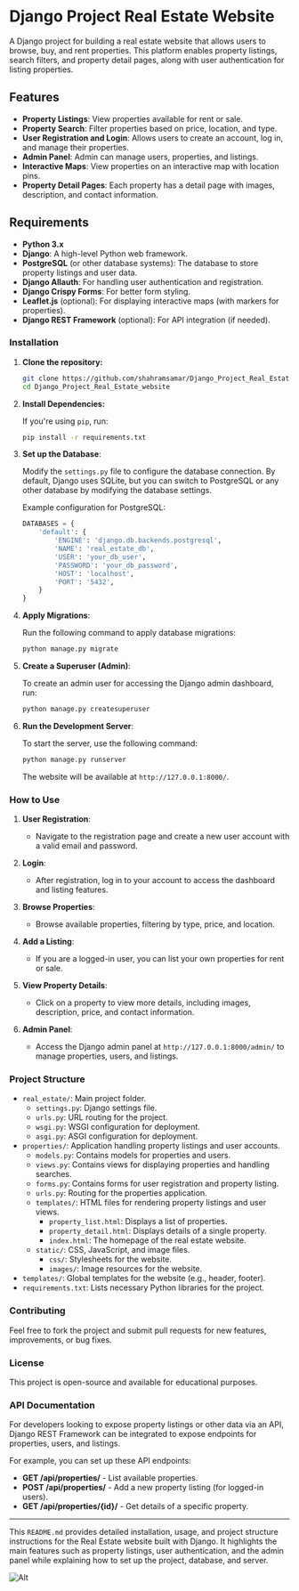 # Django Project Real Estate Website

A Django project for building a real estate website that allows users to browse, buy, and rent properties. This platform enables property listings, search filters, and property detail pages, along with user authentication for listing properties.

## Features

- **Property Listings**: View properties available for rent or sale.
- **Property Search**: Filter properties based on price, location, and type.
- **User Registration and Login**: Allows users to create an account, log in, and manage their properties.
- **Admin Panel**: Admin can manage users, properties, and listings.
- **Interactive Maps**: View properties on an interactive map with location pins.
- **Property Detail Pages**: Each property has a detail page with images, description, and contact information.

## Requirements

- **Python 3.x**
- **Django**: A high-level Python web framework.
- **PostgreSQL** (or other database systems): The database to store property listings and user data.
- **Django Allauth**: For handling user authentication and registration.
- **Django Crispy Forms**: For better form styling.
- **Leaflet.js** (optional): For displaying interactive maps (with markers for properties).
- **Django REST Framework** (optional): For API integration (if needed).

### Installation

1. **Clone the repository:**

    ```bash
    git clone https://github.com/shahramsamar/Django_Project_Real_Estate_website.git
    cd Django_Project_Real_Estate_website
    ```

2. **Install Dependencies:**

    If you're using `pip`, run:

    ```bash
    pip install -r requirements.txt
    ```

3. **Set up the Database**:

    Modify the `settings.py` file to configure the database connection. By default, Django uses SQLite, but you can switch to PostgreSQL or any other database by modifying the database settings.

    Example configuration for PostgreSQL:
    ```python
    DATABASES = {
        'default': {
            'ENGINE': 'django.db.backends.postgresql',
            'NAME': 'real_estate_db',
            'USER': 'your_db_user',
            'PASSWORD': 'your_db_password',
            'HOST': 'localhost',
            'PORT': '5432',
        }
    }
    ```

4. **Apply Migrations**:

    Run the following command to apply database migrations:

    ```bash
    python manage.py migrate
    ```

5. **Create a Superuser (Admin)**:

    To create an admin user for accessing the Django admin dashboard, run:

    ```bash
    python manage.py createsuperuser
    ```

6. **Run the Development Server**:

    To start the server, use the following command:

    ```bash
    python manage.py runserver
    ```

    The website will be available at `http://127.0.0.1:8000/`.

### How to Use

1. **User Registration**:
   - Navigate to the registration page and create a new user account with a valid email and password.

2. **Login**:
   - After registration, log in to your account to access the dashboard and listing features.

3. **Browse Properties**:
   - Browse available properties, filtering by type, price, and location.

4. **Add a Listing**:
   - If you are a logged-in user, you can list your own properties for rent or sale.

5. **View Property Details**:
   - Click on a property to view more details, including images, description, price, and contact information.

6. **Admin Panel**:
   - Access the Django admin panel at `http://127.0.0.1:8000/admin/` to manage properties, users, and listings.

### Project Structure

- `real_estate/`: Main project folder.
    - `settings.py`: Django settings file.
    - `urls.py`: URL routing for the project.
    - `wsgi.py`: WSGI configuration for deployment.
    - `asgi.py`: ASGI configuration for deployment.
- `properties/`: Application handling property listings and user accounts.
    - `models.py`: Contains models for properties and users.
    - `views.py`: Contains views for displaying properties and handling searches.
    - `forms.py`: Contains forms for user registration and property listing.
    - `urls.py`: Routing for the properties application.
    - `templates/`: HTML files for rendering property listings and user views.
        - `property_list.html`: Displays a list of properties.
        - `property_detail.html`: Displays details of a single property.
        - `index.html`: The homepage of the real estate website.
    - `static/`: CSS, JavaScript, and image files.
        - `css/`: Stylesheets for the website.
        - `images/`: Image resources for the website.
- `templates/`: Global templates for the website (e.g., header, footer).
- `requirements.txt`: Lists necessary Python libraries for the project.

### Contributing

Feel free to fork the project and submit pull requests for new features, improvements, or bug fixes.

### License

This project is open-source and available for educational purposes.

### API Documentation

For developers looking to expose property listings or other data via an API, Django REST Framework can be integrated to expose endpoints for properties, users, and listings.

For example, you can set up these API endpoints:
- **GET /api/properties/** - List available properties.
- **POST /api/properties/** - Add a new property listing (for logged-in users).
- **GET /api/properties/{id}/** - Get details of a specific property.

---

This `README.md` provides detailed installation, usage, and project structure instructions for the Real Estate website built with Django. It highlights the main features such as property listings, user authentication, and the admin panel while explaining how to set up the project, database, and server.

![Alt](https://repobeats.axiom.co/api/embed/eabe6508a91fa38b4ace0060919094363916f544.svg "Repobeats analytics image")
